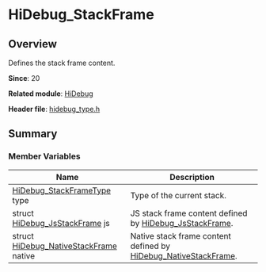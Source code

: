 # HiDebug_StackFrame

<!--Kit: Performance Analysis Kit-->
<!--Subsystem: HiviewDFX-->
<!--Owner: @hello_harmony; @yu_haoqiaida-->
<!--SE: @kutcherzhou1-->
<!--TSE: @gcw_KuLfPSbe-->

## Overview

Defines the stack frame content.

**Since**: 20

**Related module**: [HiDebug](capi-hidebug.md)

**Header file**: [hidebug_type.h](capi-hidebug-type-h.md)

## Summary

### Member Variables

| Name                                                                          | Description                                             |
|------------------------------------------------------------------------------|-------------------------------------------------|
| [HiDebug_StackFrameType](capi-hidebug-type-h.md#hidebug_stackframetype) type | Type of the current stack.                                        |
| struct [HiDebug_JsStackFrame](capi-hidebug-hidebug-jsstackframe.md) js       | JS stack frame content defined by [HiDebug_JsStackFrame](capi-hidebug-hidebug-jsstackframe.md).        |
| struct [HiDebug_NativeStackFrame](capi-hidebug-hidebug-nativestackframe.md) native                                   | Native stack frame content defined by [HiDebug_NativeStackFrame](capi-hidebug-hidebug-nativestackframe.md).|
